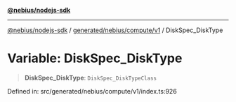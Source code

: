 [**@nebius/nodejs-sdk**](../../../../../README.md)

***

[@nebius/nodejs-sdk](../../../../../README.md) / [generated/nebius/compute/v1](../README.md) / DiskSpec\_DiskType

# Variable: DiskSpec\_DiskType

> **DiskSpec\_DiskType**: `DiskSpec_DiskTypeClass`

Defined in: src/generated/nebius/compute/v1/index.ts:926

